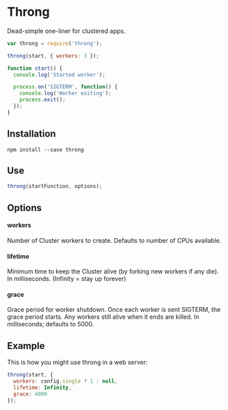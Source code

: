 # Throng

Dead-simple one-liner for clustered apps.

```js
var throng = require('throng');

throng(start, { workers: 3 });

function start() {
  console.log('Started worker');

  process.on('SIGTERM', function() {
    console.log('Worker exiting');
    process.exit();
  });
}
```

## Installation

```
npm install --save throng
```

## Use

```js
throng(startFunction, options);
```

## Options

#### workers

Number of Cluster workers to create.
Defaults to number of CPUs available.

#### lifetime

Minimum time to keep the Cluster alive
(by forking new workers if any die).
In milliseconds.
(Infinity = stay up forever)

#### grace

Grace period for worker shutdown.
Once each worker is sent SIGTERM, the grace period starts.
Any workers still alive when it ends are killed.
In milliseconds; defaults to 5000.

## Example

This is how you might use throng in a web server:

```js
throng(start, {
  workers: config.single ? 1 : null,
  lifetime: Infinity,
  grace: 4000
});
```
